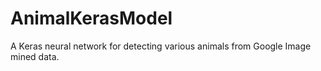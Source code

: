 # AnimalKerasModel
A Keras neural network for detecting various animals from Google Image mined data.
